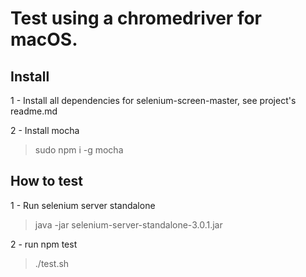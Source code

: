 # Test using a chromedriver for macOS.

## Install

1 - Install all dependencies for selenium-screen-master, see project's readme.md

2 - Install mocha

> sudo npm i -g mocha

## How to test

1 - Run selenium server standalone

> java -jar selenium-server-standalone-3.0.1.jar

2 - run npm test

> ./test.sh
